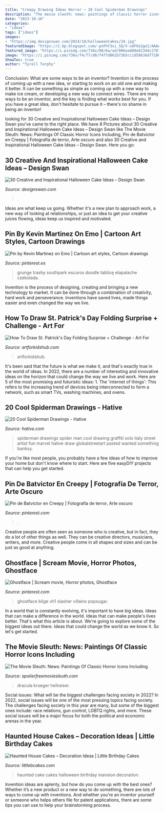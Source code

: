 ```yaml
---
title: "Creepy Drawing Ideas Horror ~ 20 Cool Spiderman Drawings"
description: "The movie sleuth: news: paintings of classic horror icons including"
date: "2023-10-16"
categories:
- "ideas"
tags: ["ideas"]
images:
- "https://img.designswan.com/2014/10/halloweenCakes/24.jpg"
featuredImage: "https://2.bp.blogspot.com/-pnFhY3xi_SQ/V-xOFOo2geI/AAAAAAAACh4/rIXKtIWRybAwpjOQUAdUTW4uizNkqnLdgCEw/s640/13923404_1056020754433332_7476076239685363611_o.jpg"
featured_image: "https://i.pinimg.com/736x/00/6a/ad/006aad08e01344c278770f08637c0655.jpg"
image: "https://i.pinimg.com/736x/f4/77/d0/f477d062b73b5cc1d58636d77100ba4d.jpg"
ShowToc: true
author: "Tyrell Torphy"
---
```



Conclusion: What are some ways to be an inventor?
Invention is the process of coming up with a new idea, or starting to work on an old one and making it better. It can be something as simple as coming up with a new way to make ice cream, or developing a new way to connect wires. There are many ways to be an inventor, and the key is finding what works best for you. If you have a great idea, don't hesitate to pursue it – there's no shame in being an inventor!

	

		
looking for 30 Creative and Inspirational Halloween Cake Ideas – Design Swan you've came to the right place. We have 8 Pictures about 30 Creative and Inspirational Halloween Cake Ideas – Design Swan like The Movie Sleuth: News: Paintings Of Classic Horror Icons Including, Pin de Batvictor en Creepy | Fotografía de terror, Arte oscuro and also 30 Creative and Inspirational Halloween Cake Ideas – Design Swan. Here you go:
		
    
## 30 Creative And Inspirational Halloween Cake Ideas – Design Swan

<img loading=lazy src="https://img.designswan.com/2014/10/halloweenCakes/24.jpg" onerror="this.onerror=null;this.src='https://tse2.mm.bing.net/th?id=OIP._x5oDAELrIfGgrI5PvDlFwHaKY&amp;pid=15.1';" alt="30 Creative and Inspirational Halloween Cake Ideas – Design Swan">

_Source: designswan.com_

>. 

	

Ideas are what keep us going. Whether it's a new plan to approach work, a new way of looking at relationships, or just an idea to get your creative juices flowing, ideas keep us inspired and motivated.

    
## Pin By Kevin Martinez On Emo | Cartoon Art Styles, Cartoon Drawings

<img loading=lazy src="https://i.pinimg.com/736x/00/6a/ad/006aad08e01344c278770f08637c0655.jpg" onerror="this.onerror=null;this.src='https://tse3.mm.bing.net/th?id=OIP.yFP2-y0TdNi6lYk1Eh0VdQHaLo&amp;pid=15.1';" alt="Pin by Kevin Martinez on Emo | Cartoon art styles, Cartoon drawings">

_Source: pinterest.es_

>grunge trashy southpark escuros doodle tablicę elapalache czekolada. 

	

Invention is the process of designing, creating and bringing a new technology to market. It can be done through a combination of creativity, hard work and perseverance. Inventions have saved lives, made things easier and even changed the way we live.

    
## How To Draw St. Patrick&#039;s Day Folding Surprise + Challenge - Art For

<img loading=lazy src="https://www.artforkidshub.com/wp-content/uploads/2019/02/how-to-draw-st-patricks-day-folding-surprise-feature.jpg" onerror="this.onerror=null;this.src='https://tse2.mm.bing.net/th?id=OIP.gJi0Y-RhQbNIhZem9lCWtgHaEJ&amp;pid=15.1';" alt="How To Draw St. Patrick&#039;s Day Folding Surprise + Challenge - Art For">

_Source: artforkidshub.com_

>artforkidshub. 

	

It's been said that the future is what we make it, and that's exactly true in the world of ideas. In 2022, there are a number of interesting and innovative ideas on the horizon that could change the way we live and work. Here are 5 of the most promising and futuristic ideas: 1. The 'internet of things': This refers to the increasing trend of devices being interconnected to form a network, such as smart TVs, washing machines, and ovens.

    
## 20 Cool Spiderman Drawings - Hative

<img loading=lazy src="https://hative.com/wp-content/uploads/2014/07/spiderman-drawings/3-spiderman-drawings.jpg" onerror="this.onerror=null;this.src='https://tse1.mm.bing.net/th?id=OIP.7RI0wOBJuNjRfjGsiVAqeAHaJ7&amp;pid=15.1';" alt="20 Cool Spiderman Drawings - Hative">

_Source: hative.com_

>spiderman drawings spider man cool drawing graffiti solo italy street artist fun marvel hative draw globalstreetart pasted wanted something banksy. 

	

If you're like most people, you probably have a few ideas of how to improve your home but don't know where to start. Here are five easyDIY projects that can help you get started.

    
## Pin De Batvictor En Creepy | Fotografía De Terror, Arte Oscuro

<img loading=lazy src="https://i.pinimg.com/736x/6c/d4/ff/6cd4ff749bdb6d64cef4ff774169a166.jpg" onerror="this.onerror=null;this.src='https://tse4.mm.bing.net/th?id=OIP.WT20eWAJISYgdxAgQ9OyEwHaKU&amp;pid=15.1';" alt="Pin de Batvictor en Creepy | Fotografía de terror, Arte oscuro">

_Source: pinterest.com_

>. 

	

Creative people are often seen as someone who is creative, but in fact, they do a lot of other things as well. They can be creative directors, musicians, writers, and more. Creative people come in all shapes and sizes and can be just as good at anything.

    
## Ghostface | Scream Movie, Horror Photos, Ghostface

<img loading=lazy src="https://i.pinimg.com/736x/f4/77/d0/f477d062b73b5cc1d58636d77100ba4d.jpg" onerror="this.onerror=null;this.src='https://tse4.mm.bing.net/th?id=OIP.hbFMJ4GNTikiygqhWFGqaAHaLH&amp;pid=15.1';" alt="Ghostface | Scream movie, Horror photos, Ghostface">

_Source: pinterest.com_

>ghostface blige vh1 slasher villains popsugar. 

	

In a world that is constantly evolving, it's important to have big ideas. Ideas that can make a difference in the world. Ideas that can make people's lives better. That's what this article is about. We're going to explore some of the biggest ideas out there. Ideas that could change the world as we know it. So let's get started.

    
## The Movie Sleuth: News: Paintings Of Classic Horror Icons Including

<img loading=lazy src="https://2.bp.blogspot.com/-pnFhY3xi_SQ/V-xOFOo2geI/AAAAAAAACh4/rIXKtIWRybAwpjOQUAdUTW4uizNkqnLdgCEw/s640/13923404_1056020754433332_7476076239685363611_o.jpg" onerror="this.onerror=null;this.src='https://tse4.mm.bing.net/th?id=OIP.UjyUOVrOuz3AZlBWytE_BAHaJQ&amp;pid=15.1';" alt="The Movie Sleuth: News: Paintings Of Classic Horror Icons Including">

_Source: spoilerfreemoviesleuth.com_

>dracula krueger hellraiser. 

	

Social issues: What will be the biggest challenges facing society in 2022?
In 2022, social issues will be one of the most pressing topics facing society. The challenges facing society in this year are many, but some of the biggest ones include: race relations, gun control, LGBTQ rights, and more. These social issues will be a major focus for both the political and economic arenas in the year.

    
## Haunted House Cakes – Decoration Ideas | Little Birthday Cakes

<img loading=lazy src="http://www.littlebcakes.com/wp-content/uploads/2014/01/Haunted-House-Cake-Images.jpg" onerror="this.onerror=null;this.src='https://tse2.mm.bing.net/th?id=OIP.79qyNmKyFWRtCuJzuQdXVgHaJ4&amp;pid=15.1';" alt="Haunted House Cakes – Decoration Ideas | Little Birthday Cakes">

_Source: littlebcakes.com_

>haunted cake cakes halloween birthday mansion decoration. 

	

Invention ideas are aplenty, but how do you come up with the best ones? Whether it’s a new product or a new way to do something, there are lots of ways to come up with inventions. And whether you’re an inventor yourself or someone who helps others file for patent applications, there are some tips you can use to help your brainstorming process.

